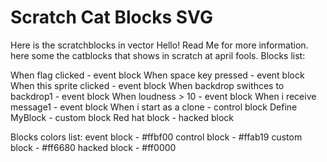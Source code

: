 # Scratch Cat Blocks SVG
Here is the scratchblocks in vector
Hello! Read Me for more information.
here some the catblocks that shows in scratch at april fools.
Blocks list:

When flag clicked - event block
When space key pressed - event block
When this sprite clicked - event block
When backdrop swithces to backdrop1 - event block
When loudness > 10 - event block
When i receive message1 - event block
When i start as a clone - control block
Define MyBlock - custom block
Red hat block - hacked block

Blocks colors list:
event block - #ffbf00
control block - #ffab19
custom block - #ff6680
hacked block - #ff0000
